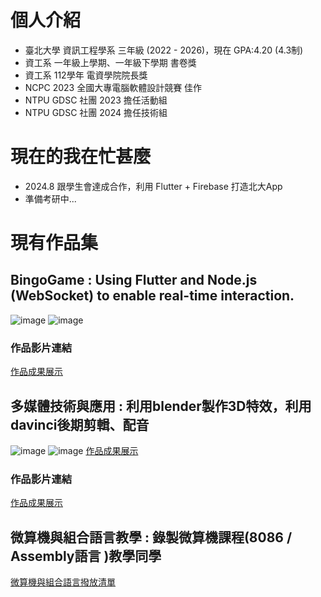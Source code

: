# 個人介紹
- 臺北大學 資訊工程學系 三年級 (2022 - 2026)，現在 GPA:4.20 (4.3制) 
- 資工系 一年級上學期、一年級下學期 書卷獎
- 資工系 112學年 電資學院院長獎
- NCPC 2023 全國大專電腦軟體設計競賽 佳作
- NTPU GDSC 社團 2023 擔任活動組
- NTPU GDSC 社團 2024 擔任技術組

# 現在的我在忙甚麼
- 2024.8 跟學生會達成合作，利用 Flutter + Firebase 打造北大App
- 準備考研中...

# 現有作品集
## BingoGame : Using Flutter and Node.js (WebSocket) to enable real-time interaction.
![image](https://github.com/user-attachments/assets/425e88f1-2fd8-426b-8920-5aa13523bc71)
![image](https://github.com/user-attachments/assets/c1b14fb9-2575-4245-a00f-6a9e7a879d4f)

### 作品影片連結
[作品成果展示](https://www.youtube.com/watch?v=WQUq8-bHKJE&t)

## 多媒體技術與應用 : 利用blender製作3D特效，利用davinci後期剪輯、配音 
![image](https://github.com/user-attachments/assets/d67dd982-4ab9-4eb8-a4f0-e1baebd0f3b1)
![image](https://github.com/user-attachments/assets/f577cbea-1b58-496f-9ed1-56cd8bc88ad8)
[作品成果展示](https://www.youtube.com/watch?v=zgRUebi1H8c&t)

### 作品影片連結
[作品成果展示](https://www.youtube.com/watch?v=zgRUebi1H8c&t)

## 微算機與組合語言教學 : 錄製微算機課程(8086 / Assembly語言 )教學同學
[微算機與組合語言撥放清單](https://www.youtube.com/playlist?list=PLAlP_YSrtW1hNbKXAfN93HIXXW4EyQDzW)
